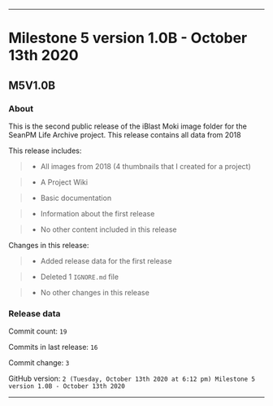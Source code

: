 
***

# Milestone 5 version 1.0B - October 13th 2020

## M5V1.0B

### About

This is the second public release of the iBlast Moki image folder for the SeanPM Life Archive project. This release contains all data from 2018

This release includes:

> * All images from 2018 (4 thumbnails that I created for a project)

> * A Project Wiki

> * Basic documentation

> * Information about the first release

> * No other content included in this release

Changes in this release:

> * Added release data for the first release

> * Deleted 1 `IGNORE.md` file

> * No other changes in this release

### Release data

Commit count: `19`

Commits in last release: `16`

Commit change: `3`

GitHub version: `2 (Tuesday, October 13th 2020 at 6:12 pm) Milestone 5 version 1.0B - October 13th 2020`

***
